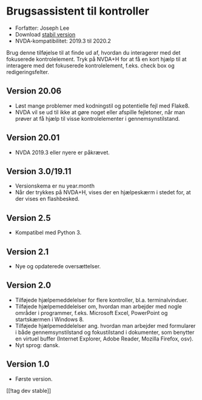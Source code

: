 # Brugsassistent til kontroller #

* Forfatter: Joseph Lee
* Download [stabil version][1]
* NVDA-kompatibilitet: 2019.3 til 2020.2

Brug denne tilføjelse til at finde ud af, hvordan du interagerer med det
fokuserede kontrolelement.  Tryk på NVDA+H for at få en kort hjælp til at
interagere med det fokuserede kontrolelement, f.eks. check box og
redigeringsfelter.

## Version 20.06

* Løst mange problemer med kodningstil og potentielle fejl med Flake8.
* NVDA vil se ud til ikke at gøre noget eller afspille fejletoner, når man
  prøver at få hjælp til visse kontrolelementer i gennemsynstilstand.

## Version 20.01

* NVDA 2019.3 eller nyere er påkrævet.

## Version 3.0/19.11

* Versionskema er nu year.month
* Når der trykkes på NVDA+H, vises der en hjælpeskærm i stedet for, at der
  vises en flashbesked.

## Version 2.5

* Kompatibel med Python 3.

## Version 2.1

* Nye og opdaterede oversættelser.

## Version 2.0

* Tilføjede hjælpemeddelelser for flere kontroller, bl.a. terminalvinduer.
* Tilføjede hjælpemeddelelser om, hvordan man arbejder med nogle områder i
  programmer, f.eks. Microsoft Excel, PowerPoint og startskærmen i Windows
  8.
* Tilføjede hjælpemeddelelser ang. hvordan man arbejder med formularer i
  både gennemsynstilstand og fokustilstand i dokumenter, som benytter en
  virtuel buffer (Internet Explorer, Adobe Reader, Mozilla Firefox, osv).
* Nyt sprog: dansk.

## Version 1.0

* Første version.

[[!tag dev stable]]

[1]: https://addons.nvda-project.org/files/get.php?file=cua

[2]: https://addons.nvda-project.org/files/get.php?file=cua-dev
